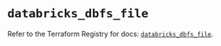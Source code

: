 # `databricks_dbfs_file`

Refer to the Terraform Registry for docs: [`databricks_dbfs_file`](https://registry.terraform.io/providers/databricks/databricks/1.92.0/docs/resources/dbfs_file).
